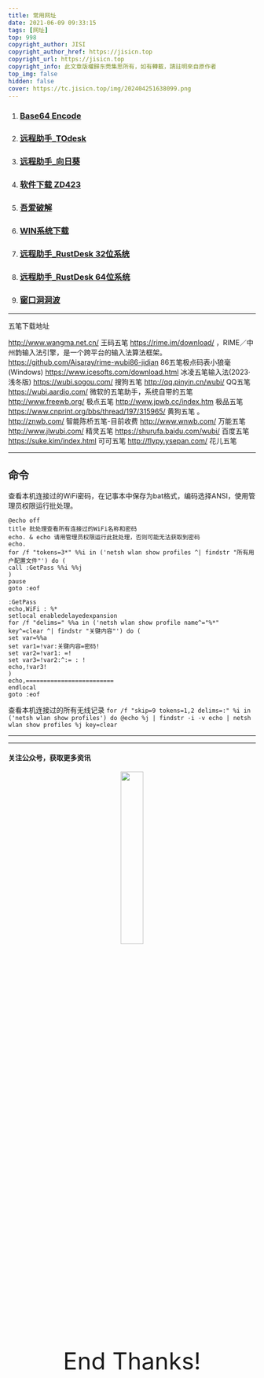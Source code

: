 ```yaml
---
title: 常用网址
date: 2021-06-09 09:33:15
tags: [网址]
top: 998
copyright_author: JISI
copyright_author_href: https://jisicn.top
copyright_url: https://jisicn.top
copyright_info: 此文章版權歸东莞集思所有，如有轉載，請註明來自原作者
top_img: false
hidden: false
cover: https://tc.jisicn.top/img/202404251638099.png
---
```



1. ### [Base64 Encode](https://codebeautify.org/base64-encode)

2. ### [远程助手_TOdesk](https://www.todesk.com/)

3. ### [远程助手_向日葵](https://sunlogin.oray.com/download/)

4. ### [软件下载 ZD423](https://www.zdfans.com/)

5. ### [吾爱破解](https://www.52pojie.cn/)

6. ### [WIN系统下载](https://tb.rg-adguard.net/public.php)

7. ### [远程助手_RustDesk 32位系统](https://cloud.jisi.cf/api/v3/file/source/1291/rustdesk-1.1.9-windows_x32.zip?sign=-ZUl9l0gmOmxZQos-eNg8CuUdWoMjwd6e-CArYnRhTk%3D%3A0)

8. ###  [远程助手_RustDesk 64位系统](https://cloud.jisi.cf/api/v3/file/source/1277/rustdesk-1.1.9-windows_x64.zip?sign=qM5Tj1lFUIRSl579gwQ0v1XVJ8GSk216TtSWJDO7WHA%3D%3A0)

9. ###  [窗口洞洞波](https://jisi.lanzout.com/b0izsr40d)

---

五笔下载地址

http://www.wangma.net.cn/ 王码五笔
https://rime.im/download/ ，RIME／中州韵输入法引擎，是一个跨平台的输入法算法框架。
https://github.com/Aisaray/rime-wubi86-jidian 86五笔极点码表小狼毫(Windows)
https://www.icesofts.com/download.html 冰凌五笔输入法(2023·浅冬版)
https://wubi.sogou.com/ 搜狗五笔
http://qq.pinyin.cn/wubi/ QQ五笔
https://wubi.aardio.com/ 微软的五笔助手，系统自带的五笔 
http://www.freewb.org/ 极点五笔
http://www.jpwb.cc/index.htm  极品五笔
https://www.cnprint.org/bbs/thread/197/315965/ 黄狗五笔 。
http://znwb.com/ 智能陈桥五笔-目前收费
http://www.wnwb.com/ 万能五笔
http://www.jlwubi.com/ 精灵五笔 
https://shurufa.baidu.com/wubi/ 百度五笔 
https://suke.kim/index.html 可可五笔
http://flypy.ysepan.com/ 花儿五笔 

---

## 命令

查看本机连接过的WiFi密码，在记事本中保存为bat格式，编码选择ANSI，使用管理员权限运行批处理。
```
@echo off
title 批处理查看所有连接过的WiFi名称和密码
echo. & echo 请用管理员权限运行此批处理，否则可能无法获取到密码
echo.
for /f "tokens=3*" %%i in ('netsh wlan show profiles ^| findstr "所有用户配置文件"') do (
call :GetPass %%i %%j
)
pause
goto :eof
 
:GetPass
echo,WiFi : %*
setlocal enabledelayedexpansion
for /f "delims=" %%a in ('netsh wlan show profile name^="%*" key^=clear ^| findstr "关键内容"') do (
set var=%%a
set var1=!var:关键内容=密码!
set var2=!var1: =!
set var3=!var2:^:= : !
echo,!var3!
)
echo,=========================
endlocal
goto :eof
```

查看本机连接过的所有无线记录
`for /f "skip=9 tokens=1,2 delims=:" %i in ('netsh wlan show profiles') do @echo %j | findstr -i -v echo | netsh wlan show profiles %j key=clear`

---





---
  #### 关注公众号，获取更多资讯

<div align="center">
    <img src="https://tc.jisicn.top/img/202404251607047.png" width="30%" height="30%"></img>
</div>



<div align='center' ><font size='50'>End Thanks!</font></div>
